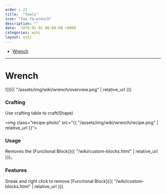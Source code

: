 ```yaml
---
order : 21
title:  "Tools"
icon: "fas fa-wrench"
description: ""
date:  1970-01-01 00:00:00 +0000
categories: wiki
layout: wiki
---
```


- [Wrench](#Wrench)

---

# Wrench

![]({{ "/assets/img/wiki/wrench/overview.png" | relative_url }})

### Crafting

Use crafting table to craft(Shape)

<img class="recipe-photo" src="{{ "/assets/img/wiki/wrench/recipe.png" | relative_url }}">

### Usage

Removes the [Functional Block]({{ "/wiki/custom-blocks.html" | relative_url }})。

### Features

Sneak and right click to remove [Functional Block]({{ "/wiki/custom-blocks.html" | relative_url }}).